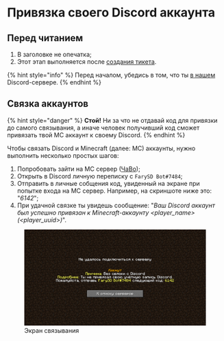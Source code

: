 # Привязка своего Discord аккаунта

## Перед читанием

1. В заголовке не опечатка;
2. Этот этап выполняется после [создания тикета](./sozdanie-tiketa.md).

{% hint style="info" %}
Перед началом, убедись в том, что ты [в нашем](https://discord.gg/invite/ngxE7dUzbE) Discord-сервере.
{% endhint %}

## Связка аккаунтов

{% hint style="danger" %}
**Стой!** Ни за что не отдавай код для привязки до самого связывания, а иначе человек получивший код сможет привязать твой MC аккаунт к своему Discord.
{% endhint %}

Чтобы связать Discord и Minecraft (далее: MC) аккаунты, нужно выполнить несколько простых шагов:

1. Попробовать зайти на MC сервер ([ЧаВо](../../additional/start/faq.md#какой-ip));
2. Открыть в Discord личную переписку с `FarySD Bot#7484`;
3. Отправить в личные собщения код, увиденный на экране при попытке входа на MC сервер. Например, на скриншоте ниже это: "_6142_";
4. При удачной связке ты увидешь сообщение: "_Ваш Discord аккаунт был успешно привязан к Minecraft-аккаунту <player_name> (<player_uuid>)_".

<figure><img src="../../.gitbook/assets/mc_linking-ds/1.png" alt=""><figcaption>Экран связывания</figcaption></figure>
